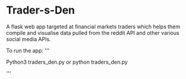 # Trader-s-Den
A flask web app targeted at financial markets traders which helps them compile and visualise data pulled from the reddit API and other various social media APIs. 

To run the app: 
'''

Python3 traders_den.py
or
python traders_den.py

'''

